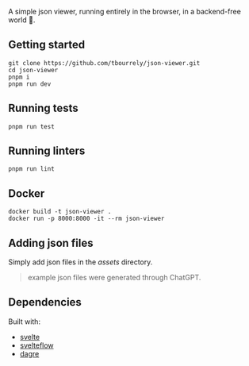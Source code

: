 A simple json viewer, running entirely in the browser, in a backend-free world :raised_hands:.

## Getting started

```
git clone https://github.com/tbourrely/json-viewer.git
cd json-viewer
pnpm i
pnpm run dev
```

## Running tests

```
pnpm run test
```

## Running linters

```
pnpm run lint
```

## Docker

```
docker build -t json-viewer .
docker run -p 8000:8000 -it --rm json-viewer
```

## Adding json files

Simply add json files in the *assets* directory.

> example json files were generated through ChatGPT.

## Dependencies

Built with:
* [svelte](https://svelte.dev/)
* [svelteflow](https://svelteflow.dev/)
* [dagre](https://github.com/dagrejs/dagre)
